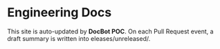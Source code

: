 ﻿# Engineering Docs

This site is auto-updated by **DocBot POC**. On each Pull Request event, a draft summary is written into eleases/unreleased/.
